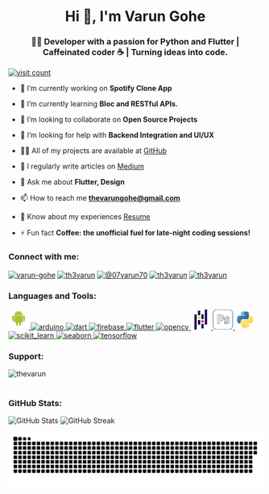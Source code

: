 <h1 align="center">Hi 👋, I'm Varun Gohe</h1>
<h3 align="center">👨‍💻 Developer with a passion for Python and Flutter | Caffeinated coder ☕ | Turning ideas into code.</h3>

<p align="left">
  <a href="https://visitcount.itsvg.in">
    <img src="https://visitcount.itsvg.in/api?id=th3varun&icon=0&color=6" alt="visit count"/>
  </a>
</p>

- 🔭 I’m currently working on **Spotify Clone App**

- 🌱 I’m currently learning **Bloc and RESTful APIs.**

- 👯 I’m looking to collaborate on **Open Source Projects**

- 🤝 I’m looking for help with **Backend Integration and UI/UX**

- 👨‍💻 All of my projects are available at [GitHub](https://github.com/th3varun)

- 📝 I regularly write articles on [Medium](https://medium.com/@07varun70)

- 💬 Ask me about **Flutter, Design**

- 📫 How to reach me **thevarungohe@gmail.com**

- 📄 Know about my experiences [Resume](https://drive.google.com/file/d/1GNSZRDzs-8FtgtRbo9ShiuQqpMlB1T07/view?usp=sharing)

- ⚡ Fun fact **Coffee: the unofficial fuel for late-night coding sessions!**

<h3 align="left">Connect with me:</h3>
<p align="left">
<a href="https://linkedin.com/in/varun-gohe" target="blank"><img align="center" src="https://raw.githubusercontent.com/rahuldkjain/github-profile-readme-generator/master/src/images/icons/Social/linked-in-alt.svg" alt="varun-gohe" height="30" width="40" /></a>
<a href="https://instagram.com/th3varun" target="blank"><img align="center" src="https://raw.githubusercontent.com/rahuldkjain/github-profile-readme-generator/master/src/images/icons/Social/instagram.svg" alt="th3varun" height="30" width="40" /></a>
<a href="https://medium.com/@07varun70" target="blank"><img align="center" src="https://raw.githubusercontent.com/rahuldkjain/github-profile-readme-generator/master/src/images/icons/Social/medium.svg" alt="@07varun70" height="30" width="40" /></a>
<a href="https://www.hackerrank.com/th3varun" target="blank"><img align="center" src="https://raw.githubusercontent.com/rahuldkjain/github-profile-readme-generator/master/src/images/icons/Social/hackerrank.svg" alt="th3varun" height="30" width="40" /></a>
<a href="https://www.leetcode.com/th3varun" target="blank"><img align="center" src="https://raw.githubusercontent.com/rahuldkjain/github-profile-readme-generator/master/src/images/icons/Social/leet-code.svg" alt="th3varun" height="30" width="40" /></a>
</p>

<h3 align="left">Languages and Tools:</h3>
<p align="left"> <a href="https://developer.android.com" target="_blank" rel="noreferrer"> <img src="https://raw.githubusercontent.com/devicons/devicon/master/icons/android/android-original-wordmark.svg" alt="android" width="40" height="40"/> </a> <a href="https://www.arduino.cc/" target="_blank" rel="noreferrer"> <img src="https://cdn.worldvectorlogo.com/logos/arduino-1.svg" alt="arduino" width="40" height="40"/> </a> <a href="https://dart.dev" target="_blank" rel="noreferrer"> <img src="https://www.vectorlogo.zone/logos/dartlang/dartlang-icon.svg" alt="dart" width="40" height="40"/> </a> <a href="https://firebase.google.com/" target="_blank" rel="noreferrer"> <img src="https://www.vectorlogo.zone/logos/firebase/firebase-icon.svg" alt="firebase" width="40" height="40"/> </a> <a href="https://flutter.dev" target="_blank" rel="noreferrer"> <img src="https://www.vectorlogo.zone/logos/flutterio/flutterio-icon.svg" alt="flutter" width="40" height="40"/> </a> <a href="https://opencv.org/" target="_blank" rel="noreferrer"> <img src="https://www.vectorlogo.zone/logos/opencv/opencv-icon.svg" alt="opencv" width="40" height="40"/> </a> <a href="https://pandas.pydata.org/" target="_blank" rel="noreferrer"> <img src="https://raw.githubusercontent.com/devicons/devicon/2ae2a900d2f041da66e950e4d48052658d850630/icons/pandas/pandas-original.svg" alt="pandas" width="40" height="40"/> </a> <a href="https://www.photoshop.com/en" target="_blank" rel="noreferrer"> <img src="https://raw.githubusercontent.com/devicons/devicon/master/icons/photoshop/photoshop-line.svg" alt="photoshop" width="40" height="40"/> </a> <a href="https://www.python.org" target="_blank" rel="noreferrer"> <img src="https://raw.githubusercontent.com/devicons/devicon/master/icons/python/python-original.svg" alt="python" width="40" height="40"/> </a> <a href="https://scikit-learn.org/" target="_blank" rel="noreferrer"> <img src="https://upload.wikimedia.org/wikipedia/commons/0/05/Scikit_learn_logo_small.svg" alt="scikit_learn" width="40" height="40"/> </a> <a href="https://seaborn.pydata.org/" target="_blank" rel="noreferrer"> <img src="https://seaborn.pydata.org/_images/logo-mark-lightbg.svg" alt="seaborn" width="40" height="40"/> </a> <a href="https://www.tensorflow.org" target="_blank" rel="noreferrer"> <img src="https://www.vectorlogo.zone/logos/tensorflow/tensorflow-icon.svg" alt="tensorflow" width="40" height="40"/> </a> </p>

<h3 align="left">Support:</h3>
<p><a href="https://www.buymeacoffee.com/thevarun"> <img align="left" src="https://cdn.buymeacoffee.com/buttons/v2/default-yellow.png" height="50" width="210" alt="thevarun" /></a></p><br><br>
<h3 align="left">GitHub Stats:</h3>
<p align="left">
  <img src="https://github-readme-stats.vercel.app/api?username=th3varun&theme=gotham&hide_border=false&include_all_commits=false&count_private=false" alt="GitHub Stats" width="410"/>
  <img src="https://github-readme-streak-stats.herokuapp.com/?user=th3varun&theme=gotham&hide_border=false" alt="GitHub Streak" width="450"/>
</p>
<p align="left">
 <img width="880" src="assets/github-snake.svg" alt="snake"/>
</p>
